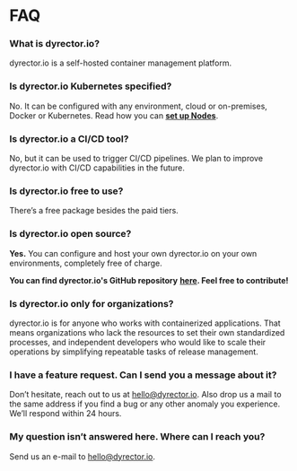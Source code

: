 # FAQ

### What is dyrector.io?

dyrector.io is a self-hosted container management platform.

### Is dyrector.io Kubernetes specified?

No. It can be configured with any environment, cloud or on-premises, Docker or Kubernetes. Read how you can [**set up Nodes**](../tutorials/register-your-node.md).

### Is dyrector.io a CI/CD tool?

No, but it can be used to trigger CI/CD pipelines. We plan to improve dyrector.io with CI/CD capabilities in the future.

### Is dyrector.io free to use?

There’s a free package besides the paid tiers.

### Is dyrector.io open source?

**Yes.** You can configure and host your own dyrector.io on your own environments, completely free of charge.

**You can find dyrector.io's GitHub repository** [**here**](https://github.com/dyrector-io/dyrectorio/)**. Feel free to contribute!**

### Is dyrector.io only for organizations?

dyrector.io is for anyone who works with containerized applications. That means organizations who lack the resources to set their own standardized processes, and independent developers who would like to scale their operations by simplifying repeatable tasks of release management.

### I have a feature request. Can I send you a message about it?

Don’t hesitate, reach out to us at [hello@dyrector.io](mailto:hello@dyrector.io). Also drop us a mail to the same address if you find a bug or any other anomaly you experience. We’ll respond within 24 hours.

### My question isn’t answered here. Where can I reach you?

Send us an e-mail to [hello@dyrector.io](mailto:hello@dyrector.io).
